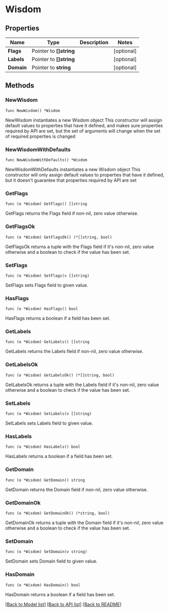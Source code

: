 # Wisdom

## Properties

Name | Type | Description | Notes
------------ | ------------- | ------------- | -------------
**Flags** | Pointer to **[]string** |  | [optional] 
**Labels** | Pointer to **[]string** |  | [optional] 
**Domain** | Pointer to **string** |  | [optional] 

## Methods

### NewWisdom

`func NewWisdom() *Wisdom`

NewWisdom instantiates a new Wisdom object
This constructor will assign default values to properties that have it defined,
and makes sure properties required by API are set, but the set of arguments
will change when the set of required properties is changed

### NewWisdomWithDefaults

`func NewWisdomWithDefaults() *Wisdom`

NewWisdomWithDefaults instantiates a new Wisdom object
This constructor will only assign default values to properties that have it defined,
but it doesn't guarantee that properties required by API are set

### GetFlags

`func (o *Wisdom) GetFlags() []string`

GetFlags returns the Flags field if non-nil, zero value otherwise.

### GetFlagsOk

`func (o *Wisdom) GetFlagsOk() (*[]string, bool)`

GetFlagsOk returns a tuple with the Flags field if it's non-nil, zero value otherwise
and a boolean to check if the value has been set.

### SetFlags

`func (o *Wisdom) SetFlags(v []string)`

SetFlags sets Flags field to given value.

### HasFlags

`func (o *Wisdom) HasFlags() bool`

HasFlags returns a boolean if a field has been set.

### GetLabels

`func (o *Wisdom) GetLabels() []string`

GetLabels returns the Labels field if non-nil, zero value otherwise.

### GetLabelsOk

`func (o *Wisdom) GetLabelsOk() (*[]string, bool)`

GetLabelsOk returns a tuple with the Labels field if it's non-nil, zero value otherwise
and a boolean to check if the value has been set.

### SetLabels

`func (o *Wisdom) SetLabels(v []string)`

SetLabels sets Labels field to given value.

### HasLabels

`func (o *Wisdom) HasLabels() bool`

HasLabels returns a boolean if a field has been set.

### GetDomain

`func (o *Wisdom) GetDomain() string`

GetDomain returns the Domain field if non-nil, zero value otherwise.

### GetDomainOk

`func (o *Wisdom) GetDomainOk() (*string, bool)`

GetDomainOk returns a tuple with the Domain field if it's non-nil, zero value otherwise
and a boolean to check if the value has been set.

### SetDomain

`func (o *Wisdom) SetDomain(v string)`

SetDomain sets Domain field to given value.

### HasDomain

`func (o *Wisdom) HasDomain() bool`

HasDomain returns a boolean if a field has been set.


[[Back to Model list]](../README.md#documentation-for-models) [[Back to API list]](../README.md#documentation-for-api-endpoints) [[Back to README]](../README.md)



